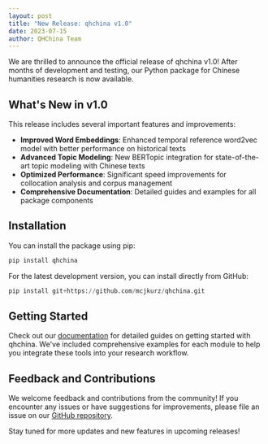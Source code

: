```yaml
---
layout: post
title: "New Release: qhchina v1.0"
date: 2023-07-15
author: QHChina Team
---
```


We are thrilled to announce the official release of qhchina v1.0! After months of development and testing, our Python package for Chinese humanities research is now available.

## What's New in v1.0

This release includes several important features and improvements:

- **Improved Word Embeddings**: Enhanced temporal reference word2vec model with better performance on historical texts
- **Advanced Topic Modeling**: New BERTopic integration for state-of-the-art topic modeling with Chinese texts
- **Optimized Performance**: Significant speed improvements for collocation analysis and corpus management
- **Comprehensive Documentation**: Detailed guides and examples for all package components

## Installation

You can install the package using pip:

```python
pip install qhchina
```

For the latest development version, you can install directly from GitHub:

```python
pip install git+https://github.com/mcjkurz/qhchina.git
```

## Getting Started

Check out our [documentation](/qhchina_docs/) for detailed guides on getting started with qhchina. We've included comprehensive examples for each module to help you integrate these tools into your research workflow.

## Feedback and Contributions

We welcome feedback and contributions from the community! If you encounter any issues or have suggestions for improvements, please file an issue on our [GitHub repository](https://github.com/mcjkurz/qhchina).

Stay tuned for more updates and new features in upcoming releases! 